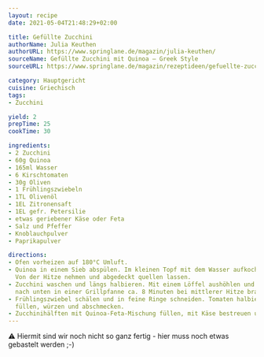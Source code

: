 ```yaml
---
layout: recipe
date: 2021-05-04T21:48:29+02:00

title: Gefüllte Zucchini
authorName: Julia Keuthen
authorURL: https://www.springlane.de/magazin/julia-keuthen/
sourceName: Gefüllte Zucchini mit Quinoa – Greek Style
sourceURL: https://www.springlane.de/magazin/rezeptideen/gefuellte-zucchini-mit-quinoa-greek-style/

category: Hauptgericht
cuisine: Griechisch
tags:
- Zucchini

yield: 2
prepTime: 25
cookTime: 30

ingredients:
- 2 Zucchini
- 60g Quinoa
- 165ml Wasser
- 6 Kirschtomaten
- 30g Oliven
- 1 Frühlingszwiebeln
- 1TL Olivenöl
- 1EL Zitronensaft
- 1EL gefr. Petersilie
- etwas geriebener Käse oder Feta
- Salz und Pfeffer
- Knoblauchpulver
- Paprikapulver

directions:
- Ofen vorheizen auf 180°C Umluft.
- Quinoa in einem Sieb abspülen. Im kleinen Topf mit dem Wasser aufkochen und ca. 10 Minuten köcheln lassen.
  Von der Hitze nehmen und abgedeckt quellen lassen.
- Zucchini waschen und längs halbieren. Mit einem Löffel aushöhlen und mit Olivenöl bestreichen. Mit der Schnittfläche 
  nach unten in einer Grillpfanne ca. 8 Minuten bei mittlerer Hitze braten.
- Frühlingszwiebel schälen und in feine Ringe schneiden. Tomaten halbieren. Oliven vierteln. Alles in eine Schüssel
  füllen, würzen und abschmecken.
- Zucchinihälften mit Quinoa-Feta-Mischung füllen, mit Käse bestreuen und für 20 Minuten in den Ofen.
---
```


⚠ Hiermit sind wir noch nicht so ganz fertig - hier muss noch etwas gebastelt werden ;-) 
